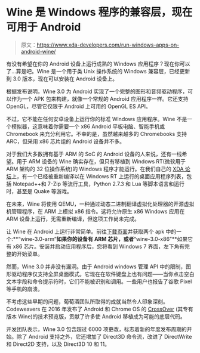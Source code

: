 # Wine 是 Windows 程序的兼容层，现在可用于 Android

> 原文：<https://www.xda-developers.com/run-windows-apps-on-android-wine/>

有没有希望在你的 Android 设备上运行成熟的 Windows 应用程序？现在你可以了...算是吧。Wine 是一个用于类 Unix 操作系统的 Windows 兼容层，已经更新到 3.0 版本，现在可以安装在 Android 设备上。

根据发布说明，Wine 3.0 为 Android 实现了一个完整的图形和音频驱动程序，可以作为一个 APK 包来构建，就像一个常规的 Android 应用程序一样。它还支持 OpenGL，尽管它仅限于 Android 上可用的 OpenGL ES API。

不过，它不能在任何安卓设备上运行你的标准 Windows 应用程序。Wine 不是一个模拟器，这意味着你需要一个 x86 Android 平板电脑、智能手机或 Chromebook 来充分利用它。不幸的是，虽然越来越多的 Chromebooks 支持 ARC，但采用 x86 芯片组的 Android 设备并不多。

对于我们大多数拥有基于 ARM 的 SoC 的 Android 设备的人来说，还有一线希望。用于 ARM 设备的 Wine 确实存在，但只有移植到 Windows RT(微软用于 ARM 架构的 32 位操作系统)的 Windows 程序才能运行。在我们自己的 [XDA 论坛](https://forum.xda-developers.com/showthread.php?t=2092348)上，有一个已经被重新编译以在 Windows RT 上运行的桌面应用程序列表，包括 Notepad++和 7-Zip 等流行工具，Python 2.7.3 和 Lua 等脚本语言和运行时，甚至是 Quake 等游戏。

在未来，Wine 将使用 QEMU，一种通过动态二进制翻译虚拟化处理器的开源虚拟机管理程序，在 ARM 上模拟 x86 指令。这将允许原生 x86 Windows 应用在 ARM 设备上运行，无需重新编译，但这项工作尚未完成。

让 Wine 在 Android 上运行非常简单。前往[下载页面](https://dl.winehq.org/wine-builds/android/)并获取两个 apk 中的一个:**“wine-3.0-arm”**如果你的设备有 ARM 芯片，或者**“wine-3.0-x86”**如果它有 x86 芯片。安装并启动应用程序后，您将看到 Windows 7 界面，左下角有完整的开始菜单。

然而，Wine 3.0 并非没有漏洞。由于 Android windows 管理 API 中的限制，图形驱动程序仅支持全屏桌面模式。它现在在软件键盘上也有问题——当你点击空白文本字段和命令提示符时，它们不能被识别和调用。一些用户也报告了谷歌 Pixel 等手机的崩溃。

不考虑这些早期的问题，葡萄酒团队所取得的成就当然令人印象深刻。Codeweavers 在 2016 年发布了 Android 和 Chrome OS 的 [CrossOver](https://www.xda-developers.com/run-windows-apps-chromeos-codeweavers-crossover/) (其专有版本 Wine)的技术预览版，贡献了许多使 Android 移植成为可能的底层代码。

开发团队表示，Wine 3.0 包含超过 6000 项更改，标志着新的年度发布周期的开始。除了 Android 支持之外，它还增加了 Direct3D 命令流，改进了 DirectWrite 和 Direct2D 支持，以及 Direct3D 10 和 11。